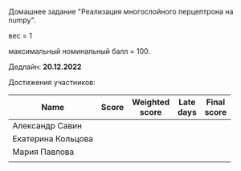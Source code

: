 Домашнее задание "Реализация многослойного перцептрона на numpy".

вес = 1

максимальный номинальный балл = 100.

Дедлайн: **20.12.2022**

Достижения участников:

| Name               | Score | Weighted<br>score | Late<br>days                 | Final<br>score |
| ------------------ | ----- | ----------------- | ---------------------------- | -------------- |
| Александр Савин |       |                   |   |             |
| Екатерина Кольцова |       |                   |   |             |
| Мария Павлова |       |                   |   |             |
|  |         |    |  |             |
